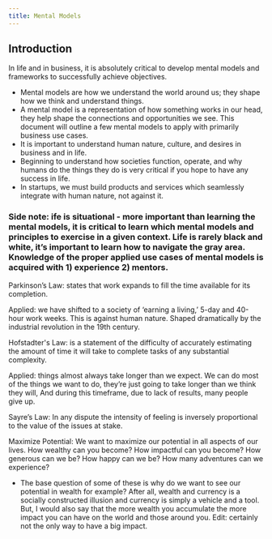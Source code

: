 ```yaml
---
title: Mental Models
---
```


## Introduction 

In life and in business, it is absolutely critical to develop mental models and frameworks to successfully achieve objectives. 

- Mental models are how we understand the world around us; they shape how we think and understand things. 
- A mental model is a representation of how something works in our head, they help shape the connections and opportunities we see. This document will outline a few mental models to apply with primarily business use cases. 
- It is important to understand human nature, culture, and desires in business and in life. 
- Beginning to understand how societies function, operate, and why humans do the things they do is very critical if you hope to have any success in life. 
- In startups, we must build products and services which seamlessly integrate with human nature, not against it. 

### Side note: ife is situational - more important than learning the mental models, it is critical to learn which mental models and principles to exercise in a given context. Life is rarely black and white, it’s important to learn how to navigate the gray area. Knowledge of the proper applied use cases of mental models is acquired with 1) experience 2) mentors.

Parkinson’s Law: states that work expands to fill the time available for its completion. 

Applied: we have shifted to a society of ‘earning a living,’ 5-day and 40-hour work weeks. This is against human nature. Shaped dramatically by the industrial revolution in the 19th century. 

Hofstadter's Law: is a statement of the difficulty of accurately estimating the amount of time it will take to complete tasks of any substantial complexity.

Applied: things almost always take longer than we expect. We can do most of the things we want to do, they’re just going to take longer than we think they will, And during this timeframe, due to lack of results, many people give up. 

Sayre’s Law: In any dispute the intensity of feeling is inversely proportional to the value of the issues at stake. 

Maximize Potential: We want to maximize our potential in all aspects of our lives. How wealthy can you become? How impactful can you become? How generous can we be? How happy can we be? How many adventures can we experience? 
- The base question of some of these is why do we want to see our potential in wealth for example? After all, wealth and currency is a socially constructed illusion and currency is simply a vehicle and a tool. But, I would also say that the more wealth you accumulate the more impact you can have on the world and those around you. Edit: certainly not the only way to have a big impact. 
